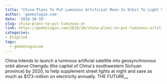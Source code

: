 ```yaml
---
title: "China Plans To Put Luminous Artificial Moon In Orbit To Light Streets At Night"
author: 'geekologie.com'
date: '2018-10-19'
slug: china-plans-to-put-luminous-ar
link: https://geekologie.com/2018/10/china-plans-to-put-luminous-artificial-m.php
categories:
- bloglink
tags:
  - geekologiecom
---
```


China intends to launch a luminous artificial satellite into geosynchronous orbit above Chengdu (the capital of China's southwestern Sichuan province) by 2020, to help supplement street lights at night and save as much as $173-million on electricity annually. THE FUTURE[... <i class="fas fa-external-link-alt"></i>](https://geekologie.com/2018/10/china-plans-to-put-luminous-artificial-m.php)

